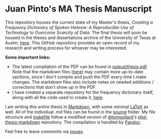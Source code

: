 # Juan Pinto's MA Thesis Manuscript

This repository houses the current state of my Master's thesis, *Creating a Frequency Dictionary of Spoken Hebrew: A Reproducible Use of Technology to Overcome Scarcity of Data*. The final thesis will soon be housed in the theses and dissertations archive of the University of Texas at Austin, [here](https://repositories.lib.utexas.edu/handle/2152/11). This GitHub repository provides an open record of my research and writing process for whoever may be interested.

**Some important links:**

- The latest compilation of the PDF can be found in [output/thesis.pdf](output/thesis.pdf). Note that the markdown files ([here](source/)) may contain more up-to-date sections, since I don't compile and push the PDF every time I make changes. The markdown files also include notes on needed additions / corrections that don't show up in the PDF.
- I have created a separate repository for the frequency dictionary itself, along with all the code used to create it, [here](https://github.com/juandpinto/opus-frequencies).

I am writing this entire thesis in [Markdown](https://daringfireball.net/projects/markdown/), with some minimal [LaTeX](https://www.latex-project.org) as well. All of the individual *.md* files can be found in the [source](source/) folder. My file structure and [makefile](Makefile) follow a modified version of [@tompollard](https://github.com/tompollard)'s [phd-thesis-markdown](https://github.com/tompollard/phd_thesis_markdown) repository. The compilation is handled by [Pandoc](https://pandoc.org).

Feel free to leave comments via [issues](https://github.com/juandpinto/thesis-manuscript/issues).
